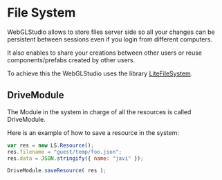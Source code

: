 # File System

WebGLStudio allows to store files server side so all your changes can be persistent between sessions even if you login from different computers.

It also enables to share your creations between other users or reuse components/prefabs created by other users.

To achieve this the WebGLStudio uses the library [LiteFileSystem](https://github.com/jagenjo/litefilesystem.js).

## DriveModule

The Module in the system in charge of all the resources is called DriveModule.

Here is an example of how to save a resource in the system:

```js
var res = new LS.Resource();
res.filename = "guest/temp/foo.json";
res.data = JSON.stringify({ name: "javi" });

DriveModule.saveResource( res );
```
